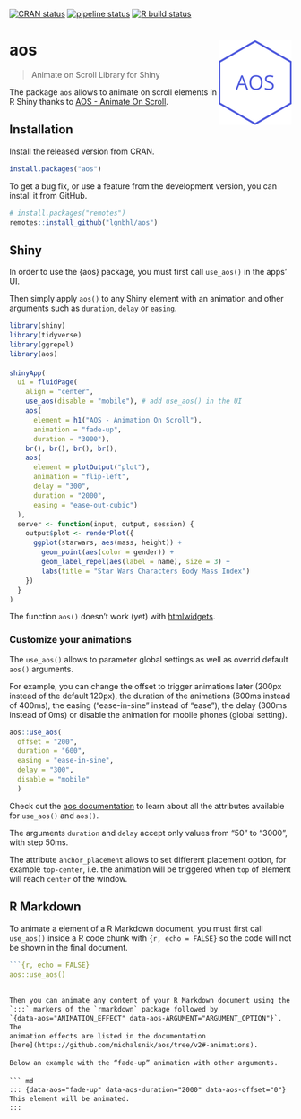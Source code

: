
<!-- README.md is generated from README.Rmd. Please edit that file -->

<!-- badges: start -->

[![CRAN
status](https://www.r-pkg.org/badges/version/aos)](https://CRAN.R-project.org/package=aos)
[![pipeline
status](https://gitlab.com/lgnbhl/aos/badges/master/pipeline.svg)](https://gitlab.com/lgnbhl/aos/pipelines)
[![R build
status](https://github.com/lgnbhl/aos/workflows/R-CMD-check/badge.svg)](https://github.com/lgnbhl/aos/actions)
<!-- badges: end -->

# aos <img src="man/figures/logo.png" align="right" />

> Animate on Scroll Library for Shiny

The package `aos` allows to animate on scroll elements in R Shiny thanks
to [AOS - Animate On Scroll](http://michalsnik.github.io/aos/).

## Installation

Install the released version from CRAN.

``` r
install.packages("aos")
```

To get a bug fix, or use a feature from the development version, you can
install it from GitHub.

``` r
# install.packages("remotes")
remotes::install_github("lgnbhl/aos")
```

## Shiny

In order to use the {aos} package, you must first call `use_aos()` in
the apps’ UI.

Then simply apply `aos()` to any Shiny element with an animation and
other arguments such as `duration`, `delay` or `easing`.

``` r
library(shiny)
library(tidyverse)
library(ggrepel)
library(aos)

shinyApp(
  ui = fluidPage(
    align = "center",
    use_aos(disable = "mobile"), # add use_aos() in the UI
    aos(
      element = h1("AOS - Animation On Scroll"), 
      animation = "fade-up", 
      duration = "3000"),
    br(), br(), br(), br(),
    aos(
      element = plotOutput("plot"), 
      animation = "flip-left", 
      delay = "300",
      duration = "2000",
      easing = "ease-out-cubic")
  ),
  server <- function(input, output, session) {
    output$plot <- renderPlot({
      ggplot(starwars, aes(mass, height)) + 
        geom_point(aes(color = gender)) +
        geom_label_repel(aes(label = name), size = 3) +
        labs(title = "Star Wars Characters Body Mass Index")
    })
  }
)
```

The function `aos()` doesn’t work (yet) with
[htmlwidgets](https://www.htmlwidgets.org/).

### Customize your animations

The `use_aos()` allows to parameter global settings as well as overrid
default `aos()` arguments.

For example, you can change the offset to trigger animations later
(200px instead of the default 120px), the duration of the animations
(600ms instead of 400ms), the easing (“ease-in-sine” instead of “ease”),
the delay (300ms instead of 0ms) or disable the animation for mobile
phones (global setting).

``` r
aos::use_aos(
  offset = "200", 
  duration = "600", 
  easing = "ease-in-sine", 
  delay = "300", 
  disable = "mobile"
  )
```

Check out the [aos
documentation](https://github.com/michalsnik/aos/tree/v2#-animations) to
learn about all the attributes available for `use_aos()` and `aos()`.

The arguments `duration` and `delay` accept only values from “50” to
“3000”, with step 50ms.

The attribute `anchor_placement` allows to set different placement
option, for example `top-center`, i.e. the animation will be triggered
when `top` of element will reach `center` of the window.

## R Markdown

To animate a element of a R Markdown document, you must first call
`use_aos()` inside a R code chunk with `{r, echo = FALSE}` so the code
will not be shown in the final document.

``` r
```{r, echo = FALSE}
aos::use_aos()
```
```

Then you can animate any content of your R Markdown document using the
`:::` markers of the `rmarkdown` package followed by
`{data-aos="ANIMATION_EFFECT" data-aos-ARGUMENT="ARGUMENT_OPTION"}`. The
animation effects are listed in the documentation
[here](https://github.com/michalsnik/aos/tree/v2#-animations).

Below an example with the “fade-up” animation with other arguments.

``` md
::: {data-aos="fade-up" data-aos-duration="2000" data-aos-offset="0"}
This element will be animated.
:::
```
